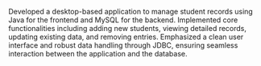 Developed a desktop-based application to manage student records using Java for the frontend and MySQL for the backend. Implemented core functionalities including adding new students, viewing detailed records, updating existing data, and removing entries. Emphasized a clean user interface and robust data handling through JDBC, ensuring seamless interaction between the application and the database.
